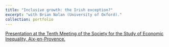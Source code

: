 ```yaml
---
title: "Inclusive growth: the Irish exception?"
excerpt: "with Brian Nolan (University of Oxford)."
collection: portfolio
---
```


[Presentation at the Tenth Meeting of the Society for the Study of Economic Inequality, Aix-en-Provence.](/files/WPs/2023_inclusivegrowth_slides_ecineq.pdf )
